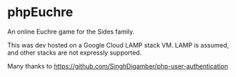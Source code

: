 # phpEuchre
An online Euchre game for the Sides family.

This was dev hosted on a Google Cloud LAMP stack VM. LAMP is assumed, and other stacks are not expressly supported.

Many thanks to https://github.com/SinghDigamber/php-user-authentication

